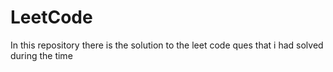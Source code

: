 # LeetCode
In this repository there is the solution to the leet code ques that i had solved during the time

